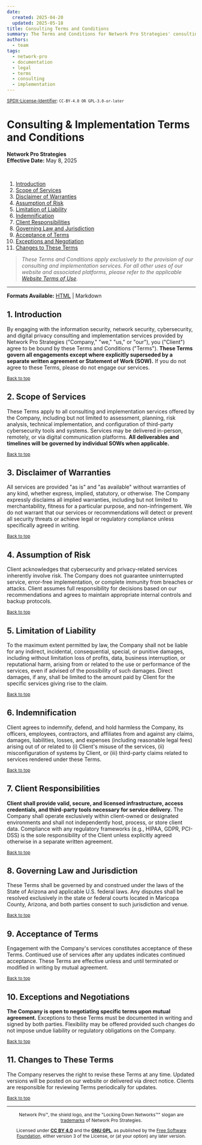 ```yaml
---
date:
  created: 2025-04-20
  updated: 2025-05-18
title: Consulting Terms and Conditions
summary: The Terms and Conditions for Network Pro Strategies' consulting and implementation services.
authors:
  - team
tags:
  - network-pro
  - documentation
  - legal
  - terms
  - consulting
  - implementation
---
```


<sup>[SPDX-License-Identifier](https://spdx.dev/learn/handling-license-info/):
`CC-BY-4.0 OR GPL-3.0-or-later`</sup>

<a name="top"></a>

# Consulting & Implementation Terms and Conditions

**Network Pro Strategies**  
**Effective Date:** May 8, 2025

&nbsp;

1. [Introduction](#1-introduction)
2. [Scope of Services](#2-scope)
3. [Disclaimer of Warranties](#3-disclaimer)
4. [Assumption of Risk](#4-risk)
5. [Limitation of Liability](#5-liability)
6. [Indemnification](#6-indemnification)
7. [Client Responsibilities](#7-client)
8. [Governing Law and Jurisdiction](#8-law)
9. [Acceptance of Terms](#9-acceptance)
10. [Exceptions and Negotiation](#10-exceptions)
11. [Changes to These Terms](#11-changes)

> _These Terms and Conditions apply exclusively to the provision of our consulting and implementation services. For all other uses of our website and associated platforms, please refer to the applicable [Website Terms of Use](https://netwk.pro/terms-of-use)._

---

**Formats Available:** [HTML](https://netwk.pro/terms-conditions) | <span class="visited">Markdown</span>

<a name="#1-introduction"></a>

## 1. Introduction

By engaging with the information security, network security,
cybersecurity, and digital privacy consulting and implementation
services provided by Network Pro Strategies ("Company," "we,"
"us," or "our"), you ("Client") agree to be bound by these Terms
and Conditions ("Terms"). **These Terms govern all engagements
except where explicitly superseded by a separate written agreement
or Statement of Work (SOW).** If you do not agree to these Terms,
please do not engage our services.

<sub>[Back to top](#top)</sub>

<a name="2-scope"></a>

## 2. Scope of Services

These Terms apply to all consulting and implementation services
offered by the Company, including but not limited to assessment,
planning, risk analysis, technical implementation, and
configuration of third-party cybersecurity tools and systems.
Services may be delivered in-person, remotely, or via digital
communication platforms. **All deliverables and timelines will be
governed by individual SOWs when applicable.**

<sub>[Back to top](#top)</sub>

<a name="3-disclaimer"></a>

## 3. Disclaimer of Warranties

All services are provided "as is" and "as available" without
warranties of any kind, whether express, implied, statutory, or
otherwise. The Company expressly disclaims all implied warranties,
including but not limited to merchantability, fitness for a
particular purpose, and non-infringement. We do not warrant that
our services or recommendations will detect or prevent all
security threats or achieve legal or regulatory compliance unless
specifically agreed in writing.

<sub>[Back to top](#top)</sub>

<a name="4-risk"></a>

## 4. Assumption of Risk

Client acknowledges that cybersecurity and privacy-related
services inherently involve risk. The Company does not guarantee
uninterrupted service, error-free implementation, or complete
immunity from breaches or attacks. Client assumes full
responsibility for decisions based on our recommendations and
agrees to maintain appropriate internal controls and backup
protocols.

<sub>[Back to top](#top)</sub>

<a name="5-liability"></a>

## 5. Limitation of Liability

To the maximum extent permitted by law, the Company shall not be
liable for any indirect, incidental, consequential, special, or
punitive damages, including without limitation loss of profits,
data, business interruption, or reputational harm, arising from or
related to the use or performance of the services, even if advised
of the possibility of such damages. Direct damages, if any, shall
be limited to the amount paid by Client for the specific services
giving rise to the claim.

<sub>[Back to top](#top)</sub>

<a name="6-indemnification"></a>

## 6. Indemnification

Client agrees to indemnify, defend, and hold harmless the
Company, its officers, employees, contractors, and affiliates from
and against any claims, damages, liabilities, losses, and expenses
(including reasonable legal fees) arising out of or related to (i)
Client's misuse of the services, (ii) misconfiguration of systems
by Client, or (iii) third-party claims related to services
rendered under these Terms.

<sub>[Back to top](#top)</sub>

<a name="7-client"></a>

## 7. Client Responsibilities

**Client shall provide valid, secure, and licensed infrastructure,
access credentials, and third-party tools necessary for service
delivery.** The Company shall operate exclusively within
client-owned or designated environments and shall not
independently host, process, or store client data. Compliance with
any regulatory frameworks (e.g., HIPAA, GDPR, PCI-DSS) is the sole
responsibility of the Client unless explicitly agreed otherwise in
a separate written agreement.

<sub>[Back to top](#top)</sub>

<a name="8-law"></a>

## 8. Governing Law and Jurisdiction

These Terms shall be governed by and construed under the laws of
the State of Arizona and applicable U.S. federal laws. Any
disputes shall be resolved exclusively in the state or federal
courts located in Maricopa County, Arizona, and both parties
consent to such jurisdiction and venue.

<sub>[Back to top](#top)</sub>

<a name="9-acceptance"></a>

## 9. Acceptance of Terms

Engagement with the Company's services constitutes acceptance of
these Terms. Continued use of services after any updates indicates
continued acceptance. These Terms are effective unless and until
terminated or modified in writing by mutual agreement.

<sub>[Back to top](#top)</sub>

<a name="10-exceptions"></a>

## 10. Exceptions and Negotiations

**The Company is open to negotiating specific terms upon mutual
agreement.** Exceptions to these Terms must be documented in writing
and signed by both parties. Flexibility may be offered provided
such changes do not impose undue liability or regulatory
obligations on the Company.

<sub>[Back to top](#top)</sub>

<a name="11-changes"></a>

## 11. Changes to These Terms

The Company reserves the right to revise these Terms at any time.
Updated versions will be posted on our website or delivered via
direct notice. Clients are responsible for reviewing Terms
periodically for updates.

<sub>[Back to top](#top)</sub>

---

<div style="font-size: 12px; text-align: center;">

<p>Network Pro&trade;, the shield logo, and the "Locking Down Networks&trade;" slogan are <a href="https://netwk.pro/license#trademark" target="_self">trademarks</a> of Network Pro Strategies.</p>

<p>Licensed under <a href="https://netwk.pro/license#cc-by" target="_self"><strong>CC BY 4.0</strong></a> and the <a href="https://netwk.pro/license#gnu-gpl" target="_self"><strong>GNU GPL</strong></a>, as published by the <a rel="noopener noreferrer" href="https://fsf.org" target="_blank">Free Software Foundation</a>, either version 3 of the License, or (at your option) any later version.</p>

</div>

